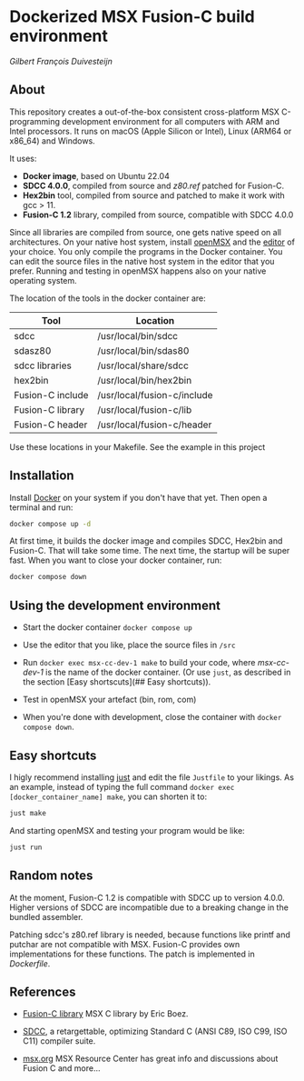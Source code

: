 # Dockerized MSX Fusion-C build environment 

_Gilbert François Duivesteijn_

## About

This repository creates a out-of-the-box consistent cross-platform MSX C-programming development environment for all computers with ARM and Intel processors. It runs on macOS (Apple Silicon or Intel), Linux (ARM64 or x86_64) and Windows.

It uses:

- **Docker image**, based on Ubuntu 22.04
- **SDCC 4.0.0**, compiled from source and *z80.ref* patched for Fusion-C.
- **Hex2bin** tool, compiled from source and patched to make it work with gcc > 11.
- **Fusion-C 1.2** library, compiled from source, compatible with SDCC 4.0.0

Since all libraries are compiled from source, one gets native speed on all architectures. On your native host system, install [openMSX](http://openmsx.org) and the [editor](https://neovim.io) of your choice. You only compile the programs in the Docker container. You can edit the source files in the native host system in the editor that you prefer. Running and testing in openMSX happens also on your native operating system.



The location of the tools in the docker container are:

| Tool             | Location                    |
| ---------------- | --------------------------- |
| sdcc             | /usr/local/bin/sdcc         |
| sdasz80          | /usr/local/bin/sdas80       |
| sdcc libraries   | /usr/local/share/sdcc       |
| hex2bin          | /usr/local/bin/hex2bin      |
| Fusion-C include | /usr/local/fusion-c/include |
| Fusion-C library | /usr/local/fusion-c/lib     |
| Fusion-C header  | /usr/local/fusion-c/header  |

Use these locations in your Makefile. See the example in this project 



## Installation

Install [Docker](https://www.docker.com) on your system if you don't have that yet. Then open a terminal and run:

```sh
docker compose up -d
```

At first time, it builds the docker image and compiles SDCC, Hex2bin and Fusion-C. That will take some time. The next time, the startup will be super fast. When you want to close your docker container, run:

```sh
docker compose down
```



## Using the development environment

- Start the docker container `docker compose up`
- Use the editor that you like, place the source files in `/src`
- Run `docker exec msx-cc-dev-1 make` to build your code, where *msx-cc-dev-1* is the name of the docker container. (Or use `just`, as described in the section [Easy shortscuts](## Easy shortcuts)).

- Test in openMSX your artefact (bin, rom, com)

- When you're done with development, close the container with `docker compose down`.



## Easy shortcuts

I higly recommend installing [just](https://github.com/casey/just) and edit the file `Justfile` to your likings. As an example, instead of typing the full command `docker exec [docker_container_name] make`, you can shorten it to:

```sh
just make
```

And starting openMSX and testing your program would be like:

```sh
just run
```



## Random notes

At the moment, Fusion-C 1.2 is compatible with SDCC up to version 4.0.0. Higher versions of SDCC are incompatible due to a breaking change in the bundled assembler. 

Patching sdcc's z80.ref library is needed, because functions like printf and putchar are not compatible with MSX. Fusion-C provides own implementations for these functions. The patch is implemented in *Dockerfile*.



## References

- [Fusion-C library](https://www.ebsoft.fr/shop/en/19-fusion-c) MSX C library by Eric Boez.

- [SDCC](https://sdcc.sourceforge.net), a retargettable, optimizing Standard C (ANSI C89, ISO C99, ISO C11) compiler suite.

- [msx.org](https://www.msx.org) MSX Resource Center has great info and discussions about Fusion C and more...